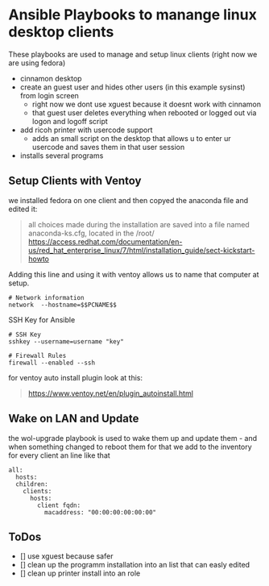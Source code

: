 # Ansible Playbooks to manange linux desktop clients
These playbooks are used to manage and setup linux clients (right now we are using fedora)
- cinnamon desktop
- create an guest user and hides other users (in this example sysinst) from login screen
  - right now we dont use xguest because it doesnt work with cinnamon
  - that guest user deletes everything when rebooted or logged out via logon and logoff script
- add ricoh printer with usercode support
  - adds an small script on the desktop that allows u to enter ur usercode and saves them in that user session
- installs several programs

## Setup Clients with Ventoy
we installed fedora on one client and then copyed the anaconda file and edited it:
> all choices made during the installation are saved into a file named anaconda-ks.cfg, located in the /root/
https://access.redhat.com/documentation/en-us/red_hat_enterprise_linux/7/html/installation_guide/sect-kickstart-howto

Adding this line and using it with ventoy allows us to name that computer at setup.
```
# Network information
network  --hostname=$$PCNAME$$
```
SSH Key for Ansible
```
# SSH Key
sshkey --username=username "key"

# Firewall Rules
firewall --enabled --ssh
```
for ventoy auto install plugin look at this:
> https://www.ventoy.net/en/plugin_autoinstall.html

## Wake on LAN and Update
the wol-upgrade playbook is used to wake them up and update them - and when something changed to reboot them
for that we add to the inventory for every client an line like that
```
all:
  hosts:
  children:
    clients:
      hosts:
        client fqdn:
          macaddress: "00:00:00:00:00:00"
```
## ToDos
- [] use xguest because safer
- [] clean up the programm installation into an list that can easly edited
- [] clean up printer install into an role

